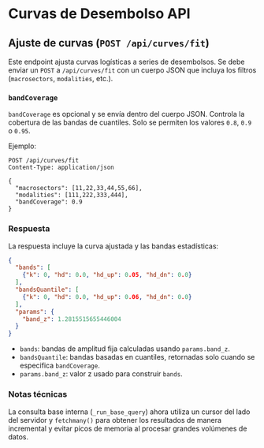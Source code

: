 # Curvas de Desembolso API

## Ajuste de curvas (`POST /api/curves/fit`)

Este endpoint ajusta curvas logísticas a series de desembolsos. Se debe enviar un `POST` a `/api/curves/fit` con un cuerpo JSON que incluya los filtros (`macrosectors`, `modalities`, etc.).

### `bandCoverage`

`bandCoverage` es opcional y se envía dentro del cuerpo JSON. Controla la cobertura de las bandas de cuantiles. Solo se permiten los valores `0.8`, `0.9` o `0.95`.

Ejemplo:

```http
POST /api/curves/fit
Content-Type: application/json

{
  "macrosectors": [11,22,33,44,55,66],
  "modalities": [111,222,333,444],
  "bandCoverage": 0.9
}
```

### Respuesta

La respuesta incluye la curva ajustada y las bandas estadísticas:

```json
{
  "bands": [
    {"k": 0, "hd": 0.0, "hd_up": 0.05, "hd_dn": 0.0}
  ],
  "bandsQuantile": [
    {"k": 0, "hd": 0.0, "hd_up": 0.06, "hd_dn": 0.0}
  ],
  "params": {
    "band_z": 1.2815515655446004
  }
}
```

- `bands`: bandas de amplitud fija calculadas usando `params.band_z`.
- `bandsQuantile`: bandas basadas en cuantiles, retornadas solo cuando se especifica `bandCoverage`.
- `params.band_z`: valor z usado para construir `bands`.

### Notas técnicas

La consulta base interna (`_run_base_query`) ahora utiliza un cursor del lado del servidor y
`fetchmany()` para obtener los resultados de manera incremental y evitar picos de memoria al
procesar grandes volúmenes de datos.

